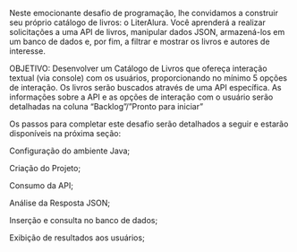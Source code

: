 Neste emocionante desafio de programação, lhe convidamos a construir seu próprio catálogo de livros: o LiterAlura. Você aprenderá a realizar solicitações a uma API de livros, manipular dados JSON, armazená-los em um banco de dados e, por fim, a filtrar e mostrar os livros e autores de interesse.

OBJETIVO: Desenvolver um Catálogo de Livros que ofereça interação textual (via console) com os usuários, proporcionando no mínimo 5 opções de interação. Os livros serão buscados através de uma API específica. As informações sobre a API e as opções de interação com o usuário serão detalhadas na coluna “Backlog”/”Pronto para iniciar”

Os passos para completar este desafio serão detalhados a seguir e estarão disponíveis na próxima seção:

Configuração do ambiente Java;

Criação do Projeto;

Consumo da API;

Análise da Resposta JSON;

Inserção e consulta no banco de dados;

Exibição de resultados aos usuários;

